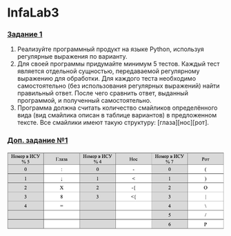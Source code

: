 # InfaLab3
### [Задание 1](Report/prog1/)
1. Реализуйте программный продукт на языке Python, используя регулярные выражения по варианту.
2. Для своей программы придумайте минимум 5 тестов. Каждый тест является отдельной сущностью, передаваемой регулярному выражению для обработки. Для каждого теста необходимо самостоятельно (без использования регулярных выражений) найти правильный ответ. После чего сравнить ответ, выданный программой, и полученный самостоятельно.
3. Программа должна считать количество смайликов определённого вида (вид смайлика описан в таблице вариантов) в предложенном тексте. Все смайлики имеют такую структуру: [глаза][нос][рот].
### [Доп. задание №1](Report/prog2/)
![](Report/images/no1.png)
